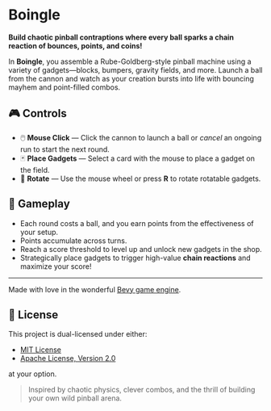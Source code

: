 # Boingle

**Build chaotic pinball contraptions where every ball sparks a chain reaction of bounces, points, and coins!**

In **Boingle**, you assemble a Rube-Goldberg-style pinball machine using a variety of gadgets—blocks, bumpers, gravity fields, and more. Launch a ball from the cannon and watch as your creation bursts into life with bouncing mayhem and point-filled combos.

## 🎮 Controls

- 🖱️ **Mouse Click** — Click the cannon to launch a ball or *cancel* an ongoing run to start the next round.
- 🃏 **Place Gadgets** — Select a card with the mouse to place a gadget on the field.
- 🔄 **Rotate** — Use the mouse wheel or press **R** to rotate rotatable gadgets.

## 🧩 Gameplay

- Each round costs a ball, and you earn points from the effectiveness of your setup.
- Points accumulate across turns.
- Reach a score threshold to level up and unlock new gadgets in the shop.
- Strategically place gadgets to trigger high-value **chain reactions** and maximize your score!

---

Made with love in the wonderful [Bevy game engine](https://bevyengine.org/).

## 📜 License

This project is dual-licensed under either:

- [MIT License](LICENSE-MIT)
- [Apache License, Version 2.0](LICENSE-APACHE)

at your option.

> Inspired by chaotic physics, clever combos, and the thrill of building your own wild pinball arena.
